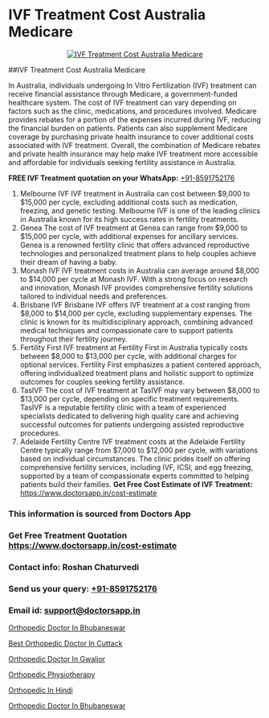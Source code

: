 # IVF Treatment Cost Australia Medicare

<p align="center">
  <a href="https://doctorsapp.in/treatment/ivf-treatment">
    <img src="https://doctorsapp.co.in/uploads/treatment_image/ICSI.jpg" alt="IVF Treatment Cost Australia Medicare">
  </a>
</p>
##IVF Treatment Cost Australia Medicare

In Australia, individuals undergoing In Vitro Fertilization (IVF) treatment can receive financial assistance through Medicare, a government-funded healthcare system. The cost of IVF treatment can vary depending on factors such as the clinic, medications, and procedures involved. Medicare provides rebates for a portion of the expenses incurred during IVF, reducing the financial burden on patients. Patients can also supplement Medicare coverage by purchasing private health insurance to cover additional costs associated with IVF treatment. Overall, the combination of Medicare rebates and private health insurance may help make IVF treatment more accessible and affordable for individuals seeking fertility assistance in Australia.

**FREE IVF Treatment quotation on your WhatsApp:**  [+91-8591752176](https://api.whatsapp.com/send?phone=8591752176)

1) Melbourne IVF   IVF treatment in Australia can cost between $9,000 to $15,000 per cycle, excluding additional costs such as medication, freezing, and genetic testing. Melbourne IVF is one of the leading clinics in Australia known for its high success rates in fertility treatments.
2) Genea   The cost of IVF treatment at Genea can range from $9,000 to $15,000 per cycle, with additional expenses for ancillary services. Genea is a renowned fertility clinic that offers advanced reproductive technologies and personalized treatment plans to help couples achieve their dream of having a baby.
3) Monash IVF   IVF treatment costs in Australia can average around $8,000 to $14,000 per cycle at Monash IVF. With a strong focus on research and innovation, Monash IVF provides comprehensive fertility solutions tailored to individual needs and preferences.
4) Brisbane IVF   Brisbane IVF offers IVF treatment at a cost ranging from $8,000 to $14,000 per cycle, excluding supplementary expenses. The clinic is known for its multidisciplinary approach, combining advanced medical techniques and compassionate care to support patients throughout their fertility journey.
5) Fertility First   IVF treatment at Fertility First in Australia typically costs between $8,000 to $13,000 per cycle, with additional charges for optional services. Fertility First emphasizes a patient centered approach, offering individualized treatment plans and holistic support to optimize outcomes for couples seeking fertility assistance.
6) TasIVF   The cost of IVF treatment at TasIVF may vary between $8,000 to $13,000 per cycle, depending on specific treatment requirements. TasIVF is a reputable fertility clinic with a team of experienced specialists dedicated to delivering high quality care and achieving successful outcomes for patients undergoing assisted reproductive procedures.
7) Adelaide Fertility Centre   IVF treatment costs at the Adelaide Fertility Centre typically range from $7,000 to $12,000 per cycle, with variations based on individual circumstances. The clinic prides itself on offering comprehensive fertility services, including IVF, ICSI, and egg freezing, supported by a team of compassionate experts committed to helping patients build their families.
**Get Free Cost Estimate of IVF Treatment:** https://www.doctorsapp.in/cost-estimate

### This information is sourced from Doctors App 
### Get Free Treatment Quotation https://www.doctorsapp.in/cost-estimate
### Contact info: Roshan Chaturvedi 
### Send us your query: [+91-8591752176](https://api.whatsapp.com/send?phone=8591752176) 
### Email id: support@doctorsapp.in

[Orthopedic Doctor In Bhubaneswar](https://www.linkedin.com/pulse/orthopedic-doctor-bhubaneswar-doctorsapp-dhaka-b0pre?trackingId=kXhje33UNWnFkqsYm4s8LA%3D%3D&lipi=urn%3Ali%3Apage%3Ad_flagship3_company_admin%3Bo%2BosOGJBSO63YocmsfjAZA%3D%3D)

[Best Orthopedic Doctor In Cuttack](https://www.linkedin.com/pulse/best-orthopedic-doctor-cuttack-doctorsapp-united-arab-emirates-6htbe?trackingId=TN2ksSKSFHWfrZ3kiT9Q5Q%3D%3D&lipi=urn%3Ali%3Apage%3Ad_flagship3_company_admin%3BSXrbBuk4SwWZ8nIcZ2zSvw%3D%3D)

[Orthopedic Doctor In Gwalior](https://medium.com/@vimalrana22/orthopedic-doctor-in-gwalior-db56315fa585)

[Orthopedic Physiotherapy](https://medium.com/@vimalrana22/orthopedic-physiotherapy-591046fcb03b)

[Orthopedic In Hindi](https://doctors-apps.github.io/doctorsapp/orthopedic-in-hindi)

[Orthopedic Doctor In Bhubaneswar](https://doctors-apps.github.io/doctorsapp/orthopedic-doctor-in-bhubaneswar)

